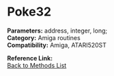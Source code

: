 # Poke32

**Parameters:** address, integer, long;  
**Category:** Amiga routines  
**Compatibility:** Amiga, ATARI520ST  

**Reference Link:**  
[Back to Methods List](../../SUMMARY.md)
